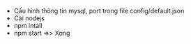 * Cấu hình thông tin mysql, port trong file config/default.json
* Cài nodejs
* npm intall
* npm start =>> Xong
